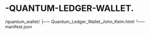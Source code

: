 # -QUANTUM-LEDGER-WALLET.
/quantum_wallet/ ├── Quantum_Ledger_Wallet_John_Keim.html └── manifest.json
